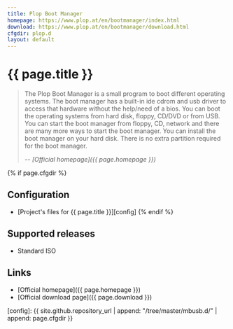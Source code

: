 ```yaml
---
title: Plop Boot Manager
homepage: https://www.plop.at/en/bootmanager/index.html
download: https://www.plop.at/en/bootmanager/download.html
cfgdir: plop.d
layout: default
---
```


# {{ page.title }}

> The Plop Boot Manager is a small program to boot different operating systems.
> The boot manager has a built-in ide cdrom and usb driver to access that
> hardware without the help/need of a bios. You can boot the operating systems
> from hard disk, floppy, CD/DVD or from USB. You can start the boot manager
> from floppy, CD, network and there are many more ways to start the boot
> manager. You can install the boot manager on your hard disk. There is no extra
> partition required for the boot manager.
>
> -- <cite markdown="1">[Official homepage]({{ page.homepage }})</cite>


{% if page.cfgdir %}
## Configuration

- [Project's files for {{ page.title }}][config]
{% endif %}


## Supported releases

- Standard ISO


## Links

- [Official homepage]({{ page.homepage }})
- [Official download page]({{ page.download }})


[config]: {{ site.github.repository_url | append: "/tree/master/mbusb.d/" | append: page.cfgdir }}
